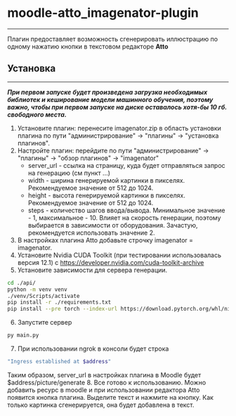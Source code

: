 # moodle-atto_imagenator-plugin

---
Плагин предоставляет возможность сгенерировать иллюстрацию по одному нажатию кнопки в текстовом редакторе **Atto**


## Установка

---

___При первом запуске будет произведена загрузка необходимых библиотек и кеширование модели машинного обучения, поэтому важно, чтобы при первом запуске на диске оставалось хотя-бы 10 гб. свободного места.___

1. Установите плагин: перенесите imagenator.zip в область установки плагина по пути "администрирование" -> "плагины" -> "установка плагинов".
2. Настройте плагин: перейдите по пути "администрирование" -> "плагины" -> "обзор плагинов" -> "imagenator"
   - server_url - ссылка на страницу, куда будет отправляться запрос на генерацию (см пункт ...)
   - width - ширина генерируемой картинки в пикселях. Рекомендуемое значение от 512 до 1024.
   - height - высота генерируемой картинки в пикселях. Рекомендуемое значение от 512 до 1024. 
   - steps - количество шагов ввода/вывода. Минимальное значение - 1, максимальное - 10. Влияет на скорость генерации, поэтому выбирается в зависимости от оборудования. Зачастую, рекомендуется использовать значение 2. 
3. В настройках плагина Atto добавьте строчку imagenator = imagenator.
4. Установите Nvidia CUDA Toolkit (при тестировании использовалась версия 12.1) с https://developer.nvidia.com/cuda-toolkit-archive
5. Установите зависимости для сервера генерации. 
```bash
cd ./api/
python -m venv venv
./venv/Scripts/activate
pip install -r ./requirements.txt
pip install --pre torch --index-url https://download.pytorch.org/whl/nightly/cu121
```
6. Запустите сервер
```bash
py main.py
```
7. При использовании ngrok в консоли будет строка

```bash
"Ingress established at $address"
```
Таким образом, server_url в настройках плагина в Moodle будет $address/picture/generate
8. Все готово к использованию. Можно добавить ресурс в moodle и при использовании редактора Atto появится кнопка плагина. Выделите текст и нажмите на кнопку. Как только картинка сгенерируется, она будет добавлена в текст. 